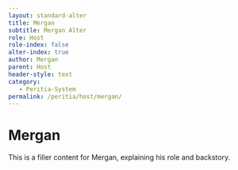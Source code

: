 ```yaml
---
layout: standard-alter
title: Mergan
subtitle: Mergan Alter
role: Host
role-index: false
alter-index: true
author: Mergan
parent: Host
header-style: text
category:
   - Peritia-System
permalink: /peritia/host/mergan/
---
```

# Mergan
This is a filler content for Mergan, explaining his role and backstory.

